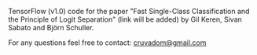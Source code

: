 TensorFlow (v1.0) code for the paper "Fast Single-Class Classification and
the Principle of Logit Separation" (link will be added) by Gil Keren, Sivan Sabato and Björn Schuller.

For any questions feel free to contact: cruvadom@gmail.com
